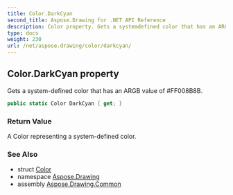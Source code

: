 ```yaml
---
title: Color.DarkCyan
second_title: Aspose.Drawing for .NET API Reference
description: Color property. Gets a systemdefined color that has an ARGB value of FF008B8B
type: docs
weight: 230
url: /net/aspose.drawing/color/darkcyan/
---
```

## Color.DarkCyan property

Gets a system-defined color that has an ARGB value of #FF008B8B.

```csharp
public static Color DarkCyan { get; }
```

### Return Value

A Color representing a system-defined color.

### See Also

* struct [Color](../)
* namespace [Aspose.Drawing](../../color/)
* assembly [Aspose.Drawing.Common](../../../)


